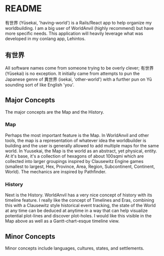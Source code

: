 # README

有世界 (Yūsekai, 'having-world') is a Rails/React app to help organize my worldbuilding. I am a big user of WorldAnvil (highly recommend) but have more specific needs. This application will heavily leverage what was developed in my conlang app, Lehintos.

## 有世界

All software names come from someone trying to be overly clever; 有世界 (Yūsekai) is no exception. It initially came from attempts to pun the Japanese genre of 異世界 (isekai, 'other-world') with a further pun on Yū sounding sort of like English 'you'.

## Major Concepts

The major concepts are the Map and the History.

### Map

Perhaps the most important feature is the Map. In WorldAnvil and other tools, the map is a representation of whatever idea the worldbuilder is building and the user is generally allowed to add multiple maps for the same world. In Yuusekai, the Map is the world as an abstract, yet physical, entity. At it's base, it's a collection of hexagons of about 100sqmi which are collected into larger groupings inspired by Clausewitz Engine games (smallest to largest, Hex, Province, Area, Region, Subcontinent, Continent, World). The mechanics are inspired by Pathfinder.

### History

Next is the History. WorldAnvil has a very nice concept of history with its timeline feature. I really like the concept of Timelines and Eras, combining this with a Clausewitz style historical event tracking, the state of the World at any time can be deduced at anytime in a way that can help visualize potential plot-lines and discover plot-holes. I would like this visible in the Map above as well as a Gantt-chart-esque timeline view.

## Minor Concepts

Minor concepts include languages, cultures, states, and settlements.

